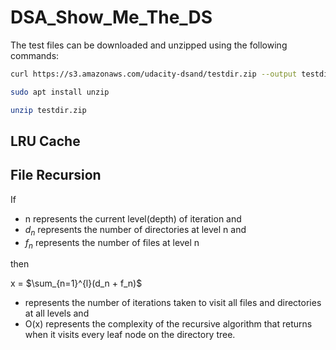 # DSA_Show_Me_The_DS

The test files can be downloaded and unzipped using the following commands:

```bash
curl https://s3.amazonaws.com/udacity-dsand/testdir.zip --output testdir.zip
```
```bash
sudo apt install unzip
```
```bash
unzip testdir.zip
```
## LRU Cache

## File Recursion

If 
- n represents the current level(depth) of iteration and
- $d_n$ represents the number of directories at level n and
- $f_n$ represents the number of files at level n

then

x = $\sum_{n=1}^{l}(d_n + f_n)$

- represents the number of iterations taken to visit all files and directories at all levels and
- O(x) represents the complexity of the recursive algorithm that returns when it visits every leaf node on the directory tree.
